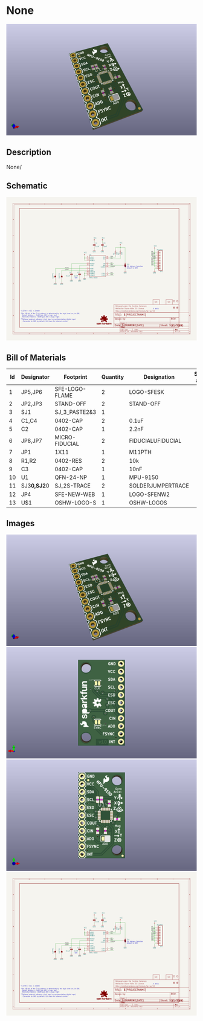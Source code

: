 # None
![None](version_current/working/working_3d.png)
## Description
None/
## Schematic
![None](version_current/working/working_schematic.png)
## Bill of Materials
| Id | Designator | Footprint | Quantity | Designation | Supplier and ref |  |
| --- | --- | --- | --- | --- | --- | --- |
| 1 | JP5,JP6 | SFE-LOGO-FLAME | 2 | LOGO-SFESK |  |  |
| 2 | JP2,JP3 | STAND-OFF | 2 | STAND-OFF |  |  |
| 3 | SJ1 | SJ_3_PASTE2&3 | 1 |  |  |  |
| 4 | C1,C4 | 0402-CAP | 2 | 0.1uF |  |  |
| 5 | C2 | 0402-CAP | 1 | 2.2nF |  |  |
| 6 | JP8,JP7 | MICRO-FIDUCIAL | 2 | FIDUCIALUFIDUCIAL |  |  |
| 7 | JP1 | 1X11 | 1 | M11PTH |  |  |
| 8 | R1,R2 | 0402-RES | 2 | 10k |  |  |
| 9 | C3 | 0402-CAP | 1 | 10nF |  |  |
| 10 | U1 | QFN-24-NP | 1 | MPU-9150 |  |  |
| 11 | SJ3**0,SJ2**0 | SJ_2S-TRACE | 2 | SOLDERJUMPERTRACE |  |  |
| 12 | JP4 | SFE-NEW-WEB | 1 | LOGO-SFENW2 |  |  |
| 13 | U$1 | OSHW-LOGO-S | 1 | OSHW-LOGOS |  |  |

## Images
![version_current/working/working_3d.png](version_current/working/working_3d.png)
![version_current/working/working_3d_back.png](version_current/working/working_3d_back.png)
![version_current/working/working_3d_front.png](version_current/working/working_3d_front.png)
![version_current/working/working_schematic.png](version_current/working/working_schematic.png)
